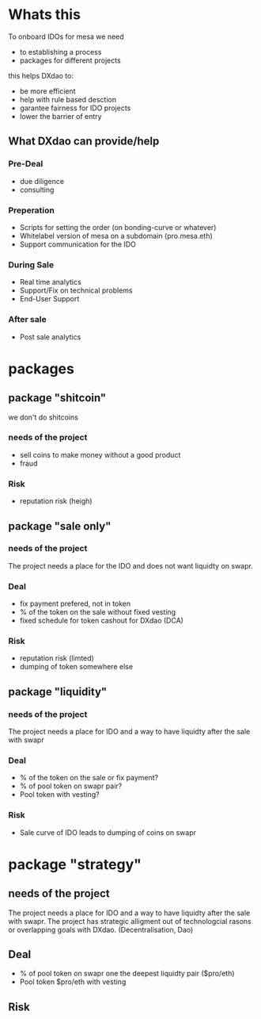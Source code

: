 

# Whats this

To onboard IDOs for mesa we need 

* to establishing a process 
* packages for different projects 

this helps DXdao to:

* be more efficient 
* help with rule based desction
* garantee fairness for IDO projects
* lower the barrier of entry


##  What DXdao can provide/help

### Pre-Deal

- due diligence
- consulting

### Preperation

- Scripts for setting the order (on bonding-curve or whatever)
- Whitelabel version of mesa on a subdomain (pro.mesa.eth)
- Support communication for the IDO

### During Sale

- Real time analytics
- Support/Fix on technical problems
- End-User Support

### After sale

- Post sale analytics


# packages

## package "shitcoin"

we don't do shitcoins

### needs of the project

* sell coins to make money without a good product
* fraud

### Risk

* reputation risk (heigh)


## package "sale only"

### needs of the project

The project needs a place for the IDO and does not want liquidty on swapr.


### Deal

- fix payment prefered, not in token
- % of the token on the sale without fixed vesting
- fixed schedule for token cashout for DXdao (DCA)

### Risk

* reputation risk (limted)
* dumping of token somewhere else


## package "liquidity"

### needs of the project

The project needs a place for IDO and a way to have liquidty after the sale with swapr


### Deal

- % of the token on the sale or fix payment?
- % of pool token on swapr pair?
- Pool token with vesting?

### Risk

- Sale curve of IDO leads to dumping of coins on swapr

# package "strategy"

## needs of the project

The project needs a place for IDO and a way to have liquidty after the sale with swapr. The project has strategic alligment out of technologcial rasons or overlapping goals with DXdao. (Decentralisation, Dao)

## Deal

- % of pool token on swapr one the deepest liquidty pair ($pro/eth)
- Pool token $pro/eth with vesting

## Risk
